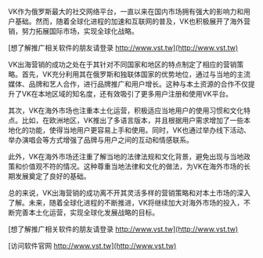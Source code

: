 VK作为俄罗斯最大的社交网络平台，一直以来在国内市场拥有强大的影响力和用户基础。然而，随着全球化进程的加速和互联网的普及，VK也积极展开了海外营销，努力拓展国际市场，实现全球化战略。

[想了解推广相关软件的朋友请登录 http://www.vst.tw](http://www.vst.tw)

VK出海营销的成功之处在于其针对不同国家和地区的特点制定了相应的营销策略。首先，VK充分利用其在俄罗斯和独联体国家的优势地位，通过与当地的主流媒体、品牌和艺人合作，进行品牌推广和用户增长。这种与本土资源的合作不仅提升了VK在本地区域的知名度，还有效吸引了更多用户注册和使用VK平台。

其次，VK在海外市场也注重本土化运营，积极适应当地用户的使用习惯和文化特点。比如，在欧洲地区，VK推出了多语言版本，并且根据用户需求增加了一些本地化的功能，使得当地用户更容易上手和使用。同时，VK也通过举办线下活动、举办演唱会等方式增强了品牌与用户之间的互动和情感联系。

此外，VK在海外市场还注重了解当地的法律法规和文化背景，避免出现与当地政策和价值观不符的情况。这种尊重当地法律和文化的做法，为VK在海外市场的长期发展奠定了良好的基础。

总的来说，VK出海营销的成功离不开其灵活多样的营销策略和对本土市场的深入了解。未来，随着全球化进程的不断推进，VK将继续加大对海外市场的投入，不断完善本土化运营，实现全球化发展战略的目标。

[想了解推广相关软件的朋友请登录 http://www.vst.tw](http://www.vst.tw)


[访问软件官网 http://www.vst.tw](http://www.vst.tw)
